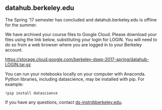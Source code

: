 ## datahub.berkeley.edu

The Spring '17 semester has concluded and datahub.berkeley.edu is offline for the summer.

We have archived your course files to Google Cloud. Please download your files using the link below, substituting your login for LOGIN. You will need to do so from a web browser where you are logged in to your Berkeley account.

https://storage.cloud.google.com/berkeley-dsep-2017-spring/datahub-LOGIN.tar.gz

You can run your notebooks locally on your computer with Anaconda. Python libraries, including datascience, may be installed with pip. For example:

`!pip install datascience`

If you have any questions, contact ds-instr@berkeley.edu.
